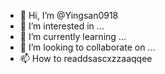 - 👋 Hi, I’m @Yingsan0918
- 👀 I’m interested in ...
- 🌱 I’m currently learning ...
- 💞️ I’m looking to collaborate on ...
- 📫 How to readdsascxzzaaqqee

<!---
Yingsan0918/Yingsan0918 is a ✨ special ✨ repository because its `README.md` (this file) appears on your GitHub profile.
You can click the Preview link to take a look at your changes.
--->
